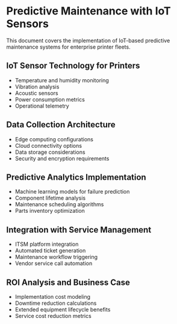 # Predictive Maintenance with IoT Sensors

This document covers the implementation of IoT-based predictive maintenance systems for enterprise printer fleets.

## IoT Sensor Technology for Printers
- Temperature and humidity monitoring
- Vibration analysis
- Acoustic sensors
- Power consumption metrics
- Operational telemetry

## Data Collection Architecture
- Edge computing configurations
- Cloud connectivity options
- Data storage considerations
- Security and encryption requirements

## Predictive Analytics Implementation
- Machine learning models for failure prediction
- Component lifetime analysis
- Maintenance scheduling algorithms
- Parts inventory optimization

## Integration with Service Management
- ITSM platform integration
- Automated ticket generation
- Maintenance workflow triggering
- Vendor service call automation

## ROI Analysis and Business Case
- Implementation cost modeling
- Downtime reduction calculations
- Extended equipment lifecycle benefits
- Service cost reduction metrics
